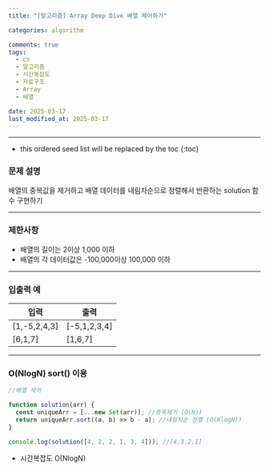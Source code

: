 ```yaml
---
title: "[알고리즘] Array Deep Dive 배열 제어하기"

categories: algorithm

comments: true
tags:
  - cs
  - 알고리즘
  - 시간복잡도
  - 자료구조
  - Array
  - 배열

date: 2025-03-17
last_modified_at: 2025-03-17
---
```


---

<!-- prettier-ignore -->
* this ordered seed list will be replaced by the toc 
{:toc}

### 문제 설명

배열의 중복값을 제거하고 배열 데이터를 내림차순으로 정렬해서 반환하는 solution 함수 구현하기

---

### 제한사항

- 배열의 길이는 2이상 1,000 이하
- 배열의 각 데이터값은 -100,000이상 100,000 이하

---

### 입출력 예

| 입력         | 출력         |
| ------------ | ------------ |
| [1,-5,2,4,3] | [-5,1,2,3,4] |
| [6,1,7]      | [1,6,7]      |

---

### O(NlogN) sort() 이용

```jsx
//배열 제어

function solution(arr) {
  const uniqueArr = [...new Set(arr)]; //중복제거 (O(N))
  return uniqueArr.sort((a, b) => b - a); //내림차순 정렬 (O(NlogN))
}

console.log(solution([4, 2, 2, 1, 3, 4])); //[4,3,2,1]
```

- 시간복잡도 O(NlogN)
